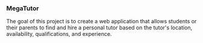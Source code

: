 ### MegaTutor
The goal of this project is to create a web application that allows students or their parents to find and hire a personal tutor based on the tutor's location, availability, qualifications, and experience.
